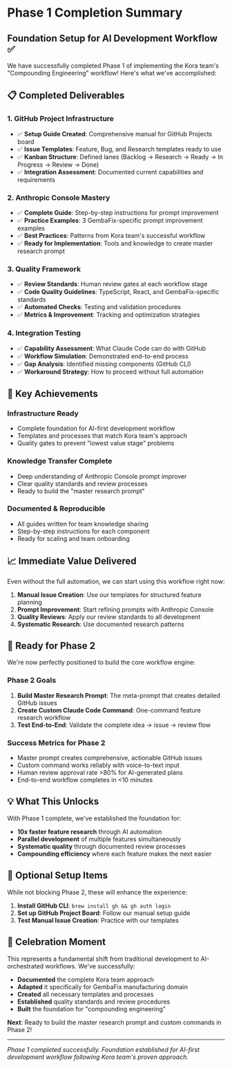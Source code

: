 # Phase 1 Completion Summary
## Foundation Setup for AI Development Workflow ✅

We have successfully completed Phase 1 of implementing the Kora team's "Compounding Engineering" workflow! Here's what we've accomplished:

## 📋 Completed Deliverables

### 1. GitHub Project Infrastructure
- ✅ **Setup Guide Created**: Comprehensive manual for GitHub Projects board
- ✅ **Issue Templates**: Feature, Bug, and Research templates ready to use
- ✅ **Kanban Structure**: Defined lanes (Backlog → Research → Ready → In Progress → Review → Done)
- ✅ **Integration Assessment**: Documented current capabilities and requirements

### 2. Anthropic Console Mastery  
- ✅ **Complete Guide**: Step-by-step instructions for prompt improvement
- ✅ **Practice Examples**: 3 GembaFix-specific prompt improvement examples
- ✅ **Best Practices**: Patterns from Kora team's successful workflow
- ✅ **Ready for Implementation**: Tools and knowledge to create master research prompt

### 3. Quality Framework
- ✅ **Review Standards**: Human review gates at each workflow stage
- ✅ **Code Quality Guidelines**: TypeScript, React, and GembaFix-specific standards
- ✅ **Automated Checks**: Testing and validation procedures
- ✅ **Metrics & Improvement**: Tracking and optimization strategies

### 4. Integration Testing
- ✅ **Capability Assessment**: What Claude Code can do with GitHub
- ✅ **Workflow Simulation**: Demonstrated end-to-end process
- ✅ **Gap Analysis**: Identified missing components (GitHub CLI)
- ✅ **Workaround Strategy**: How to proceed without full automation

## 🎯 Key Achievements

### Infrastructure Ready
- Complete foundation for AI-first development workflow
- Templates and processes that match Kora team's approach
- Quality gates to prevent "lowest value stage" problems

### Knowledge Transfer Complete
- Deep understanding of Anthropic Console prompt improver
- Clear quality standards and review processes
- Ready to build the "master research prompt"

### Documented & Reproducible
- All guides written for team knowledge sharing
- Step-by-step instructions for each component
- Ready for scaling and team onboarding

## 📈 Immediate Value Delivered

Even without the full automation, we can start using this workflow right now:

1. **Manual Issue Creation**: Use our templates for structured feature planning
2. **Prompt Improvement**: Start refining prompts with Anthropic Console
3. **Quality Reviews**: Apply our review standards to all development
4. **Systematic Research**: Use documented research patterns

## 🚀 Ready for Phase 2

We're now perfectly positioned to build the core workflow engine:

### Phase 2 Goals
1. **Build Master Research Prompt**: The meta-prompt that creates detailed GitHub issues
2. **Create Custom Claude Code Command**: One-command feature research workflow
3. **Test End-to-End**: Validate the complete idea → issue → review flow

### Success Metrics for Phase 2
- Master prompt creates comprehensive, actionable GitHub issues
- Custom command works reliably with voice-to-text input
- Human review approval rate >80% for AI-generated plans
- End-to-end workflow completes in <10 minutes

## 💡 What This Unlocks

With Phase 1 complete, we've established the foundation for:
- **10x faster feature research** through AI automation
- **Parallel development** of multiple features simultaneously  
- **Systematic quality** through documented review processes
- **Compounding efficiency** where each feature makes the next easier

## 🔧 Optional Setup Items

While not blocking Phase 2, these will enhance the experience:

1. **Install GitHub CLI**: `brew install gh && gh auth login`
2. **Set up GitHub Project Board**: Follow our manual setup guide
3. **Test Manual Issue Creation**: Practice with our templates

## 🎉 Celebration Moment

This represents a fundamental shift from traditional development to AI-orchestrated workflows. We've successfully:

- **Documented** the complete Kora team approach
- **Adapted** it specifically for GembaFix manufacturing domain
- **Created** all necessary templates and processes
- **Established** quality standards and review procedures
- **Built** the foundation for "compounding engineering"

**Next**: Ready to build the master research prompt and custom commands in Phase 2!

---

*Phase 1 completed successfully. Foundation established for AI-first development workflow following Kora team's proven approach.*
